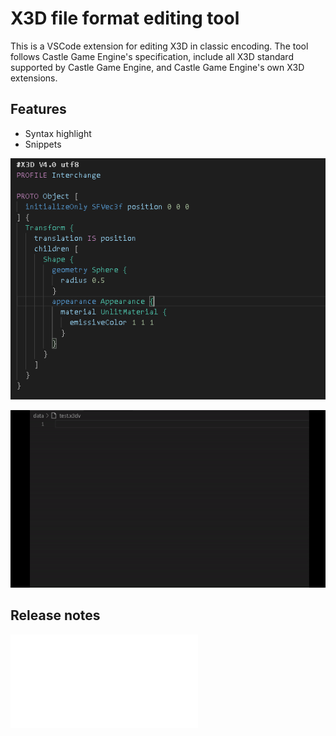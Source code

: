 # X3D file format editing tool

This is a VSCode extension for editing X3D in classic encoding.
The tool follows Castle Game Engine's specification, include all X3D standard supported by Castle Game Engine, and Castle Game Engine's own X3D extensions.

## Features
- Syntax highlight
- Snippets

![Syntax highlight](images/1.png)

![Snippets](images/2.gif)

## Release notes

![CHANGELOG.md](CHANGELOG.md)